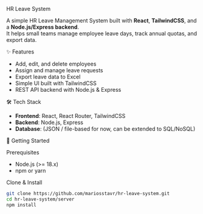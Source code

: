 HR Leave System

A simple HR Leave Management System built with **React**, **TailwindCSS**, and a **Node.js/Express backend**.  
It helps small teams manage employee leave days, track annual quotas, and export data.

✨ Features
- Add, edit, and delete employees
- Assign and manage leave requests
- Export leave data to Excel
- Simple UI built with TailwindCSS
- REST API backend with Node.js & Express

 🛠️ Tech Stack
- **Frontend**: React, React Router, TailwindCSS
- **Backend**: Node.js, Express
- **Database**: (JSON / file-based for now, can be extended to SQL/NoSQL)

 🚀 Getting Started

 Prerequisites
- Node.js (>= 18.x)
- npm or yarn

 Clone & Install
```bash
git clone https://github.com/mariosstavr/hr-leave-system.git
cd hr-leave-system/server
npm install
